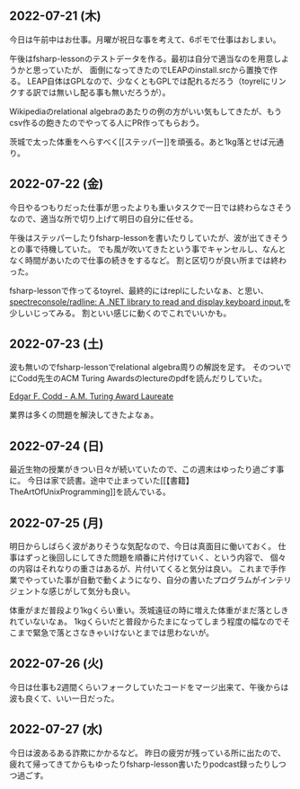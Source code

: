 ## 2022-07-21 (木)

今日は午前中はお仕事。月曜が祝日な事を考えて、6ポモで仕事はおしまい。

午後はfsharp-lessonのテストデータを作る。最初は自分で適当なのを用意しようかと思っていたが、
面倒になってきたのでLEAPのinstall.srcから置換で作る。
LEAP自体はGPLなので、少なくともGPLでは配れるだろう（toyrelにリンクする訳では無いし配る事も無いだろうが）。

Wikipediaのrelational algebraのあたりの例の方がいい気もしてきたが、もうcsv作るの飽きたのでやってる人にPR作ってもらおう。

茨城で太った体重をへらすべく[[ステッパー]]を頑張る。あと1kg落とせば元通り。

## 2022-07-22 (金)

今日やるつもりだった仕事が思ったよりも重いタスクで一日では終わらなさそうなので、適当な所で切り上げて明日の自分に任せる。

午後はステッパーしたりfsharp-lessonを書いたりしていたが、波が出てきそうとの事で待機していた。
でも風が吹いてきたという事でキャンセルし、なんとなく時間があいたので仕事の続きをするなど。
割と区切りが良い所までは終わった。

fsharp-lessonで作ってるtoyrel、最終的にはreplにしたいなぁ、と思い、[spectreconsole/radline: A .NET library to read and display keyboard input.](https://github.com/spectreconsole/radline)を少しいじってみる。
割といい感じに動くのでこれでいいかも。

## 2022-07-23 (土)

波も無いのでfsharp-lessonでrelational algebra周りの解説を足す。
そのついでにCodd先生のACM Turing Awardsのlectureのpdfを読んだりしていた。

[Edgar F. Codd - A.M. Turing Award Laureate](https://amturing.acm.org/award_winners/codd_1000892.cfm)

業界は多くの問題を解決してきたよなぁ。

## 2022-07-24 (日)

最近生物の授業がきつい日々が続いていたので、この週末はゆったり過ごす事に。
今日は家で読書。途中で止まっていた[[【書籍】TheArtOfUnixProgramming]]を読んでいる。

## 2022-07-25 (月)

明日からしばらく波がありそうな気配なので、今日は真面目に働いておく。
仕事はずっと後回しにしてきた問題を順番に片付けていく、という内容で、
個々の内容はそれなりの重さはあるが、片付いてくると気分は良い。
これまで手作業でやっていた事が自動で動くようになり、自分の書いたプログラムがインテリジェントな感じがして気分も良い。

体重がまだ普段より1kgくらい重い。茨城遠征の時に増えた体重がまだ落としきれていないなぁ。
1kgくらいだと普段からたまになってしまう程度の幅なのでそこまで緊急で落とさなきゃいけないとまでは思わないが。

## 2022-07-26 (火)

今日は仕事も2週間くらいフォークしていたコードをマージ出来て、午後からは波も良くて、いい一日だった。

## 2022-07-27 (水)

今日は波あるある詐欺にかかるなど。
昨日の疲労が残っている所に出たので、疲れて帰ってきてからもゆったりfsharp-lesson書いたりpodcast録ったりしつつ過ごす。